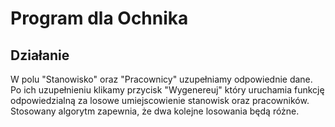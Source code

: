 # Program dla Ochnika
## Działanie

W polu "Stanowisko" oraz "Pracownicy" uzupełniamy odpowiednie dane. Po ich uzupełnieniu klikamy przycisk "Wygenereuj" który uruchamia funkcję odpowiedzialną za losowe
umiejscowienie stanowisk oraz pracowników.
Stosowany algorytm zapewnia, że dwa kolejne losowania będą różne.
